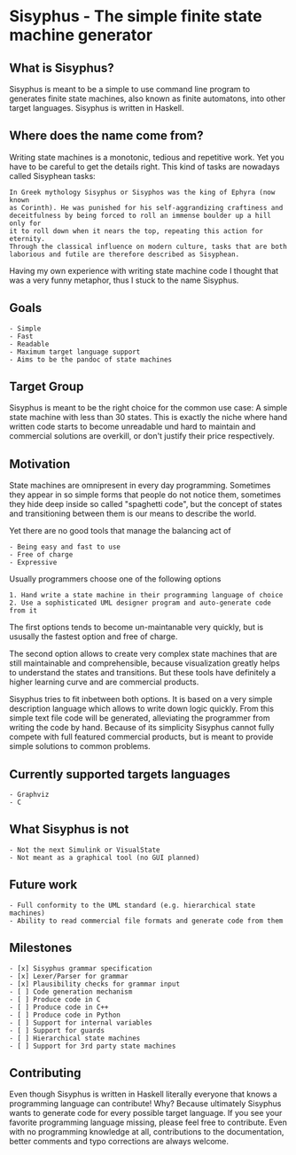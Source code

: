 # Sisyphus - The simple finite state machine generator

## What is Sisyphus?

Sisyphus is meant to be a simple to use command line program to generates
finite state machines, also known as finite automatons, into other target
languages. Sisyphus is written in Haskell.

## Where does the name come from?

Writing state machines is a monotonic, tedious and repetitive work. Yet you
have to be careful to get the details right. This kind of tasks are nowadays
called Sisyphean tasks:

    In Greek mythology Sisyphus or Sisyphos was the king of Ephyra (now known
    as Corinth). He was punished for his self-aggrandizing craftiness and
    deceitfulness by being forced to roll an immense boulder up a hill only for
    it to roll down when it nears the top, repeating this action for eternity.
    Through the classical influence on modern culture, tasks that are both
    laborious and futile are therefore described as Sisyphean.

Having my own experience with writing state machine code I thought that was a
very funny metaphor, thus I stuck to the name Sisyphus.

## Goals

    - Simple
    - Fast
    - Readable
    - Maximum target language support
    - Aims to be the pandoc of state machines

## Target Group

Sisyphus is meant to be the right choice for the common use case: A simple state
machine with less than 30 states. This is exactly the niche where hand written
code starts to become unreadable und hard to maintain and commercial solutions
are overkill, or don't justify their price respectively.

## Motivation

State machines are omnipresent in every day programming. Sometimes they
appear in so simple forms that people do not notice them, sometimes they hide
deep inside so called "spaghetti code", but the concept of states and
transitioning between them is our means to describe the world.

Yet there are no good tools that manage the balancing act of

    - Being easy and fast to use
    - Free of charge
    - Expressive

Usually programmers choose one of the following options

    1. Hand write a state machine in their programming language of choice
    2. Use a sophisticated UML designer program and auto-generate code from it

The first options tends to become un-maintanable very quickly, but is ususally
the fastest option and free of charge.

The second option allows to create very complex state machines that are still
maintainable and comprehensible, because visualization greatly helps to
understand the states and transitions. But these tools have definitely a higher
learning curve and are commercial products.

Sisyphus tries to fit inbetween both options. It is based on a very simple
description language which allows to write down logic quickly. From this simple
text file code will be generated, alleviating the programmer from writing the
code by hand. Because of its simplicity Sisyphus cannot fully compete with
full featured commercial products, but is meant to provide simple solutions to
common problems.

## Currently supported targets languages

    - Graphviz
    - C

## What Sisyphus is not

    - Not the next Simulink or VisualState
    - Not meant as a graphical tool (no GUI planned)

## Future work

    - Full conformity to the UML standard (e.g. hierarchical state machines)
    - Ability to read commercial file formats and generate code from them

## Milestones

    - [x] Sisyphus grammar specification
    - [x] Lexer/Parser for grammar
    - [x] Plausibility checks for grammar input
    - [ ] Code generation mechanism
    - [ ] Produce code in C
    - [ ] Produce code in C++
    - [ ] Produce code in Python
    - [ ] Support for internal variables
    - [ ] Support for guards
    - [ ] Hierarchical state machines
    - [ ] Support for 3rd party state machines

## Contributing

Even though Sisyphus is written in Haskell literally everyone that knows a
programming language can contribute! Why? Because ultimately Sisyphus wants
to generate code for every possible target language. If you see your favorite
programming language missing, please feel free to contribute. Even with no
programming knowledge at all, contributions to the documentation, better
comments and typo corrections are always welcome.
